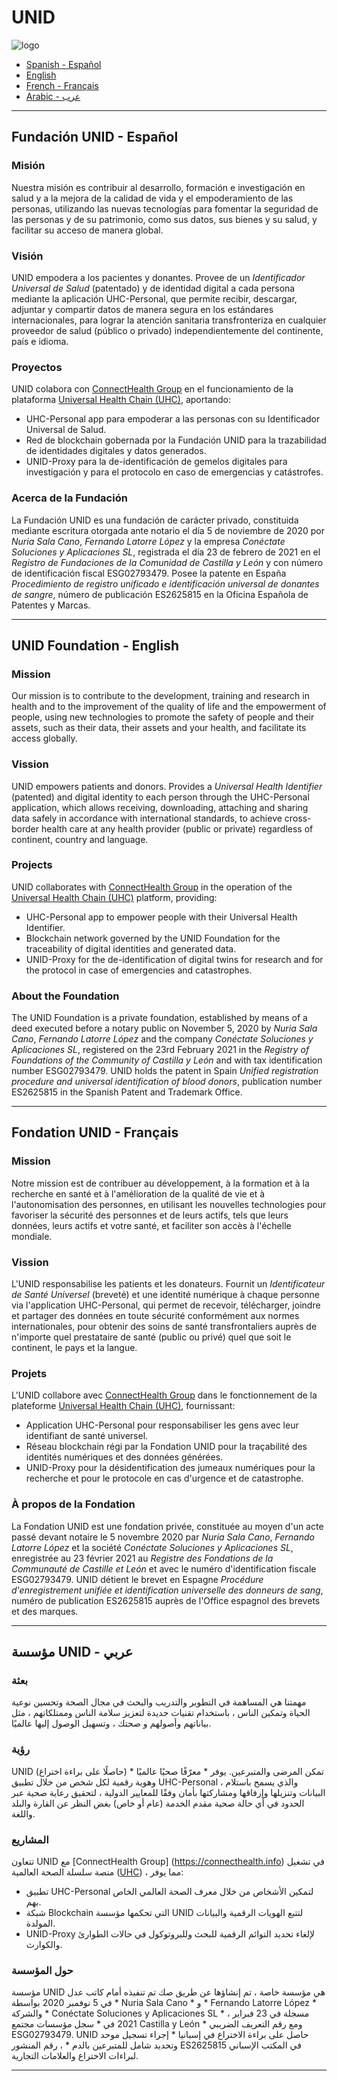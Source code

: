 # UNID
![logo](https://avatars.githubusercontent.com/u/115964873?s=200&v=4)

- [Spanish - Español](./README.md#fundación-unid---español) 
- [English](./README.md#unid-foundation---english)
- [French - Français](./README.md#fondation-unid---français)
- [Arabic - عرب](./README.md#مؤسسة-unid---عربي)
---

## Fundación UNID - Español

### **Misión**

Nuestra misión es contribuir al desarrollo, formación e investigación en salud y a la mejora de la calidad de vida y el empoderamiento de las personas, utilizando las nuevas tecnologías para fomentar la seguridad de las personas y de su patrimonio, como sus datos, sus bienes y su salud, y facilitar su acceso de manera global.

### **Visión**

UNID empodera a los pacientes y donantes. Provee de un *Identificador Universal de Salud* (patentado) y de identidad digital a cada persona mediante la aplicación UHC-Personal, que permite recibir, descargar, adjuntar y compartir datos de manera segura en los estándares internacionales, para lograr la atención sanitaria transfronteriza en cualquier proveedor de salud (público o privado) independientemente del continente, país e idioma.

### **Proyectos**

UNID colabora con [ConnectHealth Group](https://connecthealth.info) en el funcionamiento de la plataforma [Universal Health Chain (UHC)](https://github.com/Universal-Health-Chain/docs), aportando: 
  - UHC-Personal app para empoderar a las personas con su Identificador Universal de Salud.
  - Red de blockchain gobernada por la Fundación UNID para la trazabilidad de identidades digitales y datos generados.
  - UNID-Proxy para la de-identificación de gemelos digitales para investigación y para el protocolo en caso de emergencias y catástrofes.


### **Acerca de la Fundación**
La Fundación UNID es una fundación de carácter privado, constituida mediante escritura otorgada ante notario el día 5 de noviembre de 2020 por *Nuria Sala Cano*, *Fernando Latorre López* y la empresa *Conéctate Soluciones y Aplicaciones SL*, registrada el día 23 de febrero de 2021 en el *Registro de Fundaciones de la Comunidad de Castilla y León* y con número de identificación fiscal ESG02793479. Posee la patente en España *Procedimiento de registro unificado e identificación universal de donantes de sangre*, número de publicación ES2625815 en la Oficina Española de Patentes y Marcas.

---

## UNID Foundation - English

### **Mission**

Our mission is to contribute to the development, training and research in health and to the improvement of the quality of life and the empowerment of people, using new technologies to promote the safety of people and their assets, such as their data, their assets and your health, and facilitate its access globally.

### **Vission**

UNID empowers patients and donors. Provides a *Universal Health Identifier* (patented) and digital identity to each person through the UHC-Personal application, which allows receiving, downloading, attaching and sharing data safely in accordance with international standards, to achieve cross-border health care at any health provider (public or private) regardless of continent, country and language.

### **Projects**

UNID collaborates with [ConnectHealth Group](https://connecthealth.info) in the operation of the [Universal Health Chain (UHC)](https://github.com/Universal-Health-Chain/docs) platform, providing:
   - UHC-Personal app to empower people with their Universal Health Identifier.
   - Blockchain network governed by the UNID Foundation for the traceability of digital identities and generated data.
   - UNID-Proxy for the de-identification of digital twins for research and for the protocol in case of emergencies and catastrophes.

### **About the Foundation**
The UNID Foundation is a private foundation, established by means of a deed executed before a notary public on November 5, 2020 by *Nuria Sala Cano*, *Fernando Latorre López* and the company *Conéctate Soluciones y Aplicaciones SL*, registered on the 23rd February 2021 in the *Registry of Foundations of the Community of Castilla y León* and with tax identification number ESG02793479. UNID holds the patent in Spain *Unified registration procedure and universal identification of blood donors*, publication number ES2625815 in the Spanish Patent and Trademark Office.

---

## Fondation UNID - Français

### **Mission**

Notre mission est de contribuer au développement, à la formation et à la recherche en santé et à l'amélioration de la qualité de vie et à l'autonomisation des personnes, en utilisant les nouvelles technologies pour favoriser la sécurité des personnes et de leurs actifs, tels que leurs données, leurs actifs et votre santé, et faciliter son accès à l'échelle mondiale.

### **Vission**

L'UNID responsabilise les patients et les donateurs. Fournit un *Identificateur de Santé Universel* (breveté) et une identité numérique à chaque personne via l'application UHC-Personal, qui permet de recevoir, télécharger, joindre et partager des données en toute sécurité conformément aux normes internationales, pour obtenir des soins de santé transfrontaliers auprès de n'importe quel prestataire de santé (public ou privé) quel que soit le continent, le pays et la langue.

### **Projets**

L'UNID collabore avec [ConnectHealth Group](https://connecthealth.info) dans le fonctionnement de la plateforme [Universal Health Chain (UHC)](https://github.com/Universal-Health-Chain/docs), fournissant:
   - Application UHC-Personal pour responsabiliser les gens avec leur identifiant de santé universel.
   - Réseau blockchain régi par la Fondation UNID pour la traçabilité des identités numériques et des données générées.
   - UNID-Proxy pour la désidentification des jumeaux numériques pour la recherche et pour le protocole en cas d'urgence et de catastrophe.

### **À propos de la Fondation**
La Fondation UNID est une fondation privée, constituée au moyen d'un acte passé devant notaire le 5 novembre 2020 par *Nuria Sala Cano*, *Fernando Latorre López* et la société *Conéctate Soluciones y Aplicaciones SL*, enregistrée au 23 février 2021 au *Registre des Fondations de la Communauté de Castille et León* et avec le numéro d'identification fiscale ESG02793479. UNID détient le brevet en Espagne *Procédure d'enregistrement unifiée et identification universelle des donneurs de sang*, numéro de publication ES2625815 auprès de l'Office espagnol des brevets et des marques.

---

## مؤسسة UNID - عربي

### **بعثة**

مهمتنا هي المساهمة في التطوير والتدريب والبحث في مجال الصحة وتحسين نوعية الحياة وتمكين الناس ، باستخدام تقنيات جديدة لتعزيز سلامة الناس وممتلكاتهم ، مثل بياناتهم وأصولهم و صحتك ، وتسهيل الوصول إليها عالميًا.

### **رؤية**

UNID تمكن المرضى والمتبرعين. يوفر * معرّفًا صحيًا عالميًا * (حاصلًا على براءة اختراع) وهوية رقمية لكل شخص من خلال تطبيق UHC-Personal ، والذي يسمح باستلام البيانات وتنزيلها وإرفاقها ومشاركتها بأمان وفقًا للمعايير الدولية ، لتحقيق رعاية صحية عبر الحدود في أي حالة صحية مقدم الخدمة (عام أو خاص) بغض النظر عن القارة والبلد واللغة.

### **المشاريع**

تتعاون UNID مع [ConnectHealth Group] (https://connecthealth.info) في تشغيل منصة سلسلة الصحة العالمية ([UHC](https://github.com/Universal-Health-Chain/docs)) ، مما يوفر:
   - تطبيق UHC-Personal لتمكين الأشخاص من خلال معرف الصحة العالمي الخاص بهم.
   - شبكة Blockchain التي تحكمها مؤسسة UNID لتتبع الهويات الرقمية والبيانات المولدة.
   - UNID-Proxy لإلغاء تحديد التوائم الرقمية للبحث وللبروتوكول في حالات الطوارئ والكوارث.

### **حول المؤسسة**
مؤسسة UNID هي مؤسسة خاصة ، تم إنشاؤها عن طريق صك تم تنفيذه أمام كاتب عدل في 5 نوفمبر 2020 بواسطة * Nuria Sala Cano * و * Fernando Latorre López * والشركة * Conéctate Soluciones y Aplicaciones SL * ، مسجلة في 23 فبراير 2021 في * سجل مؤسسات مجتمع Castilla y León * ومع رقم التعريف الضريبي ESG02793479. UNID حاصل على براءة الاختراع في إسبانيا * إجراء تسجيل موحد وتحديد شامل للمتبرعين بالدم * ، رقم المنشور ES2625815 في المكتب الإسباني لبراءات الاختراع والعلامات التجارية.

---

